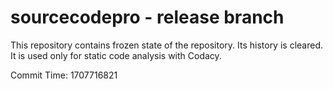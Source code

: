 # sourcecodepro - release branch

This repository contains frozen state of the repository.
Its history is cleared. It is used only for static code
analysis with Codacy.

Commit Time: 1707716821